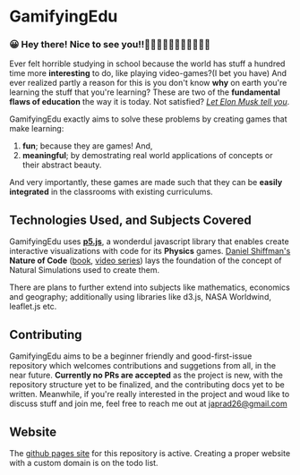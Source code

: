 # GamifyingEdu

### 😀 Hey there! Nice to see you!!👋👋🏿👋🏽👋🏻👋🏾👋🏼

Ever felt horrible studying in school because the world has stuff a hundred time more **interesting** to do, like playing video-games?(I bet you have) And ever realized partly a reason for this is you don't know **why** on earth you're learning the stuff that you're learning? These are two of the **fundamental flaws of education** the way it is today. Not satisfied? _[Let Elon Musk tell you][elon-musk-video]_.

GamifyingEdu exactly aims to solve these problems by creating games that make learning:

1. **fun**; because they are games! And,
2. **meaningful**; by demostrating real world applications of concepts or their abstract beauty.

And very importantly, these games are made such that they can be **easily integrated** in the classrooms with existing curriculums.

## Technologies Used, and Subjects Covered

GamifyingEdu uses **[p5.js][p5js-website]**, a wonderdul javascript library that enables create interactive visualizations with code for its **Physics** games. [Daniel Shiffman's][shiffman-website] **Nature of Code** ([book][noc-book-preface], [video series][noc-videos]) lays the foundation of the concept of Natural Simulations used to create them.

There are plans to further extend into subjects like mathematics, economics and geography; additionally using libraries like d3.js, NASA Worldwind, leaflet.js etc.

## Contributing

GamifyingEdu aims to be a beginner friendly and good-first-issue repository which welcomes contributions and suggetions from all, in the near future.
**Currently no PRs are accepted** as the project is new, with the repository structure yet to be finalized, and the contributing docs yet to be written. Meanwhile, if you're really interested in the project and woud like to discuss stuff and join me, feel free to reach me out at japrad26@gmail.com

## Website

The [github pages site][github-pages] for this repository is active. Creating a proper website with a custom domain is on the todo list.

[elon-musk-video]: https://www.youtube.com/watch?v=sXdfRYyzbmU
[p5js-website]: https://www.p5js.org
[shiffman-website]: https://shiffman.net/
[noc-book-preface]: https://natureofcode.com/book/preface/
[noc-videos]: https://thecodingtrain.com/learning/nature-of-code/
[github-pages]: https://japatgithub.github.io/GamifyingEdu

